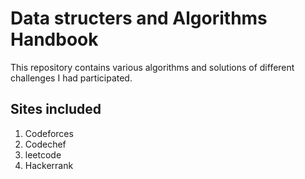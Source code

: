 # Data structers and Algorithms Handbook
This repository contains various algorithms and solutions of different challenges I had participated.

## Sites included
1. Codeforces
2. Codechef
3. leetcode
4. Hackerrank
<!-- <img src="images/codechef.jpg" width="50" > -->

<!-- [go to google](https://www.google.com) -->

<!-- ![](images/codechef.jpg) -->